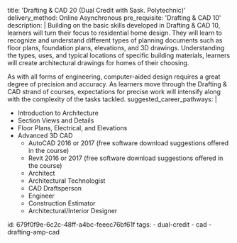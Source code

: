 title: 'Drafting & CAD 20 (Dual Credit with Sask. Polytechnic)'
delivery_method: Online Asynchronous
pre_requisite: 'Drafting & CAD 10'
description: |
  Building on the basic skills developed in Drafting & CAD 10, learners will turn their focus to residential home design. They will learn to recognize and understand different types of planning documents such as floor plans, foundation plans, elevations, and 3D drawings. Understanding the types, uses, and typical locations of specific building materials, learners will create architectural drawings for homes of their choosing.
  
  As with all forms of engineering, computer-aided design requires a great degree of precision and accuracy. As learners move through the Drafting & CAD strand of courses, expectations for precise work will intensify along with the complexity of the tasks tackled.
suggested_career_pathways: |
  
  <ul>
  <li>Introduction to Architecture</li>
  <li>Section Views and Details</li>
  <li>Floor Plans, Electrical, and Elevations</li>
  <li>Advanced 3D CAD
  <ul>
  <li>AutoCAD 2016 or 2017 (free software download suggestions offered in the course)</li>
  <li>Revit 2016 or 2017 (free software download suggestions offered in the course)</li>
  </ul>
  
  <ul>
  <li>Architect</li>
  <li>Architectural Technologist</li>
  <li>CAD Draftsperson</li>
  <li>Engineer</li>
  <li>Construction Estimator</li>
  <li>Architectural/Interior Designer</li>
  </ul>
  </li>
  </ul>
id: 679f0f9e-6c2c-48ff-a4bc-feeec76bf61f
tags:
  - dual-credit
  - cad
  - drafting-amp-cad
